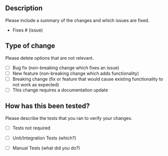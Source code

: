 ## Description

Please include a summary of the changes and which issues are fixed. 

- Fixes # (issue)

## Type of change

Please delete options that are not relevant.

- [ ] Bug fix (non-breaking change which fixes an issue)
- [ ] New feature (non-breaking change which adds functionality)
- [ ] Breaking change (fix or feature that would cause existing functionality to not work as expected)
- [ ] This change requires a documentation update

## How has this been tested?

Please describe the tests that you ran to verify your changes. 

- [ ] Tests not required
- [ ] Unit/Integration Tests (which?)
- [ ] Manual Tests (what did you do?)

